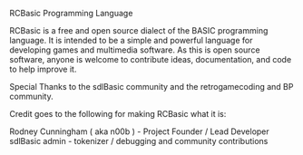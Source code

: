RCBasic Programming Language


RCBasic is a free and open source dialect of the BASIC programming language.  It is intended to
be a simple and powerful language for developing games and multimedia software.  As this is
open source software, anyone is welcome to contribute ideas, documentation, and code to help
improve it.


Special Thanks to the sdlBasic community and the retrogamecoding and BP community.

Credit goes to the following for making RCBasic what it is:

Rodney Cunningham ( aka n00b ) - Project Founder / Lead Developer
sdlBasic admin - tokenizer / debugging and community contributions
